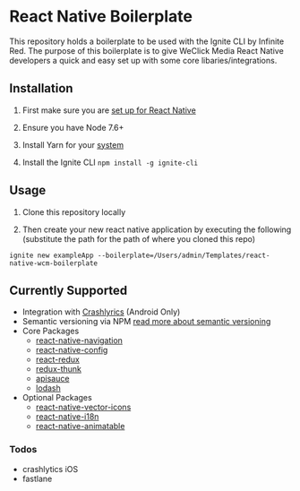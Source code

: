 # React Native Boilerplate

This repository holds a boilerplate to be used with the Ignite CLI by Infinite Red. The purpose of this boilerplate is to give WeClick Media React Native developers a quick and easy set up with some core libaries/integrations.

## Installation
1) First make sure you are [set up for React Native](https://facebook.github.io/react-native/docs/getting-started.html#content)

2) Ensure you have Node 7.6+

3) Install Yarn for your [system](https://yarnpkg.com/lang/en/docs/install/)

4) Install the Ignite CLI `npm install -g ignite-cli`

## Usage
1) Clone this repository locally

2) Then create your new react native application by executing the following (substitute the path for the path of where you cloned this repo)

```ignite new exampleApp --boilerplate=/Users/admin/Templates/react-native-wcm-boilerplate```

## Currently Supported

  - Integration with [Crashlyrics](https://try.crashlytics.com/) (Android Only)
  - Semantic versioning via NPM [read more about semantic versioning](http://semver.org/)
  - Core Packages
    - [react-native-navigation](https://github.com/wix/react-native-navigation)
    - [react-native-config](https://github.com/luggit/react-native-config)
    - [react-redux](https://github.com/reactjs/react-redux)
    - [redux-thunk](https://github.com/gaearon/redux-thunk)
    - [apisauce](https://github.com/infinitered/apisauce)
    - [lodash](https://github.com/lodash/lodash)
  - Optional Packages
    - [react-native-vector-icons](https://github.com/oblador/react-native-vector-icons)
    - [react-native-i18n](https://github.com/AlexanderZaytsev/react-native-i18n)
    - [react-native-animatable](https://github.com/oblador/react-native-animatable)

### Todos

 - crashlytics iOS
 - fastlane